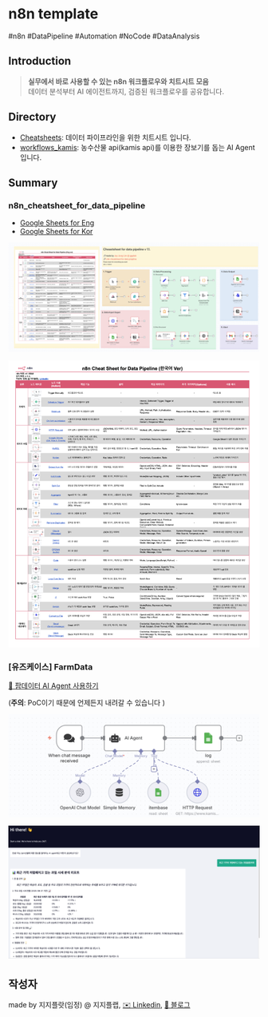 # n8n template
#n8n #DataPipeline #Automation #NoCode #DataAnalysis

## Introduction
> **실무에서 바로 사용할 수 있는 n8n 워크플로우와 치트시트 모음**  
> 데이터 분석부터 AI 에이전트까지, 검증된 워크플로우를 공유합니다.

## Directory

- [Cheatsheets](./cheatsheets/): 데이터 파이프라인을 위한 치트시트 입니다.
- [workflows_kamis]('./workflow_FarmData): 농수산물 api(kamis api)를 이용한 장보기를 돕는 AI Agent입니다. 

## Summary

### n8n_cheatsheet_for_data_pipeline

- [Google Sheets for Eng](https://docs.google.com/spreadsheets/d/1enboErLA1upWs4NEI7EjbCz9oOJgIVG7BkOU_Ffz990/edit?gid=1162658664#gid=1162658664)
- [Google Sheets for Kor](https://docs.google.com/spreadsheets/d/1enboErLA1upWs4NEI7EjbCz9oOJgIVG7BkOU_Ffz990/edit?usp=sharing)

![workflwo_sc](https://raw.githubusercontent.com/ggplab/n8n_template/main/workflow_for_datapipeline.png)

![sheetcheat_sc](https://raw.githubusercontent.com/ggplab/n8n_template/main/n8n_cheatsheet_for_datapipeline_kor.png)


### [유즈케이스] FarmData
[🔗 팜데이터 AI Agent 사용하기](https://ggplot.app.n8n.cloud/webhook/829e88d2-6a2c-49b2-9dda-67642b69fe67/chat)

(**주의**: PoC이기 때문에 언제든지 내려갈 수 있습니다 )

![kamsic_workflow.png](./workflow_FarmData/kamis_workflow.png)

![kamsic_sc.png](./workflow_FarmData/kamis_sc.png)


## 작성자
made by 지지플랏(임정) @ 지지플랩, [✉️ Linkedin](https://www.linkedin.com/in/jayjunglim/), [📝 블로그](https://snowgot.tistory.com)